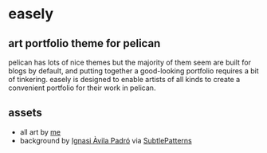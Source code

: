# easely
## art portfolio theme for pelican
pelican has lots of nice themes but the majority of them seem are built for blogs by default, and putting together a good-looking portfolio requires a bit of tinkering.  easely is designed to enable artists of all kinds to create a convenient portfolio for their work in pelican.
## assets
* all art by [me](https://deviantart.com/kyeugh/)
* background by [Ignasi Àvila Padró](https://cargocollective.com/ignaudible) via [SubtlePatterns](https://www.toptal.com/designers/subtlepatterns/one-in-a-million-s/)